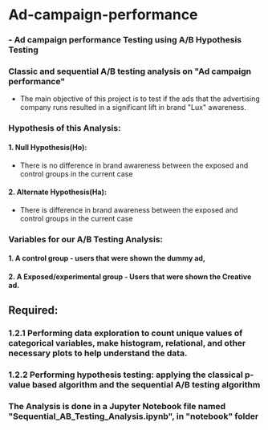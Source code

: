 # Ad-campaign-performance
### - Ad campaign performance Testing using A/B Hypothesis Testing


### Classic and sequential A/B testing analysis on "Ad campaign performance"

- The main objective of this project is to test if the ads that the advertising company runs resulted in a significant lift in brand "Lux" awareness. 

### Hypothesis of this Analysis:
#### 1. Null Hypothesis(Ho):  
- There is no difference in brand awareness between the exposed and control groups in the current case

#### 2. Alternate Hypothesis(Ha):
- There is difference in brand awareness between the exposed and control groups in the current case


### Variables for our A/B Testing Analysis:
#### 1. A control group - users that were shown the dummy ad,
#### 2. A Exposed/experimental group - Users that were shown the Creative ad.


## Required: 
### 1.2.1 Performing data exploration to count unique values of categorical variables, make histogram, relational, and other necessary plots to help understand the data.

### 1.2.2 Performing hypothesis testing: applying the classical p-value based algorithm and the  sequential A/B testing algorithm

### The Analysis is done in a Jupyter Notebook file named "Sequential_AB_Testing_Analysis.ipynb", in "notebook" folder


